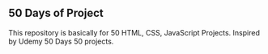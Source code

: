 ## 50 Days of Project

This repository is basically for 50 HTML, CSS, JavaScript Projects. Inspired by Udemy 50 Days 50 projects.
